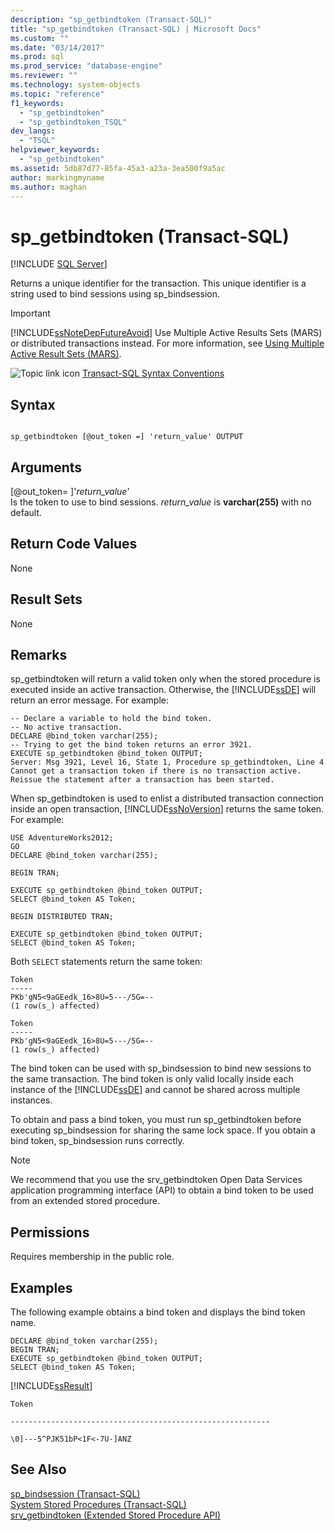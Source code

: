 ```yaml
---
description: "sp_getbindtoken (Transact-SQL)"
title: "sp_getbindtoken (Transact-SQL) | Microsoft Docs"
ms.custom: ""
ms.date: "03/14/2017"
ms.prod: sql
ms.prod_service: "database-engine"
ms.reviewer: ""
ms.technology: system-objects
ms.topic: "reference"
f1_keywords: 
  - "sp_getbindtoken"
  - "sp_getbindtoken_TSQL"
dev_langs: 
  - "TSQL"
helpviewer_keywords: 
  - "sp_getbindtoken"
ms.assetid: 5db87d77-85fa-45a3-a23a-3ea500f9a5ac
author: markingmyname
ms.author: maghan
---
```

# sp_getbindtoken (Transact-SQL)
[!INCLUDE [SQL Server](../../includes/applies-to-version/sqlserver.md)]

  Returns a unique identifier for the transaction. This unique identifier is a string used to bind sessions using sp_bindsession.  
  
> [!IMPORTANT]  
>  [!INCLUDE[ssNoteDepFutureAvoid](../../includes/ssnotedepfutureavoid-md.md)] Use Multiple Active Results Sets (MARS) or distributed transactions instead. For more information, see [Using Multiple Active Result Sets &#40;MARS&#41;](../../relational-databases/native-client/features/using-multiple-active-result-sets-mars.md).  
  
 ![Topic link icon](../../database-engine/configure-windows/media/topic-link.gif "Topic link icon") [Transact-SQL Syntax Conventions](../../t-sql/language-elements/transact-sql-syntax-conventions-transact-sql.md)  
  
## Syntax  
  
```  
  
sp_getbindtoken [@out_token =] 'return_value' OUTPUT   
```  
  
## Arguments  
 [@out_token= ]'*return_value*'  
 Is the token to use to bind sessions. *return_value* is **varchar(255)** with no default.  
  
## Return Code Values  
 None  
  
## Result Sets  
 None  
  
## Remarks  
 sp_getbindtoken will return a valid token only when the stored procedure is executed inside an active transaction. Otherwise, the [!INCLUDE[ssDE](../../includes/ssde-md.md)] will return an error message. For example:  
  
```  
-- Declare a variable to hold the bind token.  
-- No active transaction.  
DECLARE @bind_token varchar(255);  
-- Trying to get the bind token returns an error 3921.  
EXECUTE sp_getbindtoken @bind_token OUTPUT;  
Server: Msg 3921, Level 16, State 1, Procedure sp_getbindtoken, Line 4  
Cannot get a transaction token if there is no transaction active.  
Reissue the statement after a transaction has been started.  
```  
  
 When sp_getbindtoken is used to enlist a distributed transaction connection inside an open transaction, [!INCLUDE[ssNoVersion](../../includes/ssnoversion-md.md)] returns the same token. For example:  
  
```  
USE AdventureWorks2012;  
GO  
DECLARE @bind_token varchar(255);  
  
BEGIN TRAN;  
  
EXECUTE sp_getbindtoken @bind_token OUTPUT;  
SELECT @bind_token AS Token;  
  
BEGIN DISTRIBUTED TRAN;  
  
EXECUTE sp_getbindtoken @bind_token OUTPUT;  
SELECT @bind_token AS Token;  
```  
  
 Both `SELECT` statements return the same token:  
  
```  
Token  
-----  
PKb'gN5<9aGEedk_16>8U=5---/5G=--  
(1 row(s_) affected)  
  
Token  
-----  
PKb'gN5<9aGEedk_16>8U=5---/5G=--  
(1 row(s_) affected)  
```  
  
 The bind token can be used with sp_bindsession to bind new sessions to the same transaction. The bind token is only valid locally inside each instance of the [!INCLUDE[ssDE](../../includes/ssde-md.md)] and cannot be shared across multiple instances.  
  
 To obtain and pass a bind token, you must run sp_getbindtoken before executing sp_bindsession for sharing the same lock space. If you obtain a bind token, sp_bindsession runs correctly.  
  
> [!NOTE]  
>  We recommend that you use the srv_getbindtoken Open Data Services application programming interface (API) to obtain a bind token to be used from an extended stored procedure.  
  
## Permissions  
 Requires membership in the public role.  
  
## Examples  
 The following example obtains a bind token and displays the bind token name.  
  
```  
DECLARE @bind_token varchar(255);  
BEGIN TRAN;  
EXECUTE sp_getbindtoken @bind_token OUTPUT;  
SELECT @bind_token AS Token;  
```  
  
 [!INCLUDE[ssResult](../../includes/ssresult-md.md)]  
  
 `Token`  
  
 `----------------------------------------------------------`  
  
 `\0]---5^PJK51bP<1F<-7U-]ANZ`  
  
## See Also  
 [sp_bindsession &#40;Transact-SQL&#41;](../../relational-databases/system-stored-procedures/sp-bindsession-transact-sql.md)   
 [System Stored Procedures &#40;Transact-SQL&#41;](../../relational-databases/system-stored-procedures/system-stored-procedures-transact-sql.md)   
 [srv_getbindtoken &#40;Extended Stored Procedure API&#41;](../../relational-databases/extended-stored-procedures-reference/srv-getbindtoken-extended-stored-procedure-api.md)  
  
  
